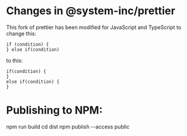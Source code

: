 # Changes in @system-inc/prettier

This fork of prettier has been modified for JavaScript and TypeScript to change this:

```
if (condition) {
} else if(condition)
```

to this:

```
if(condition) {
}
else if(condition) {
}
```

# Publishing to NPM:

npm run build
cd dist
npm publish --access public
